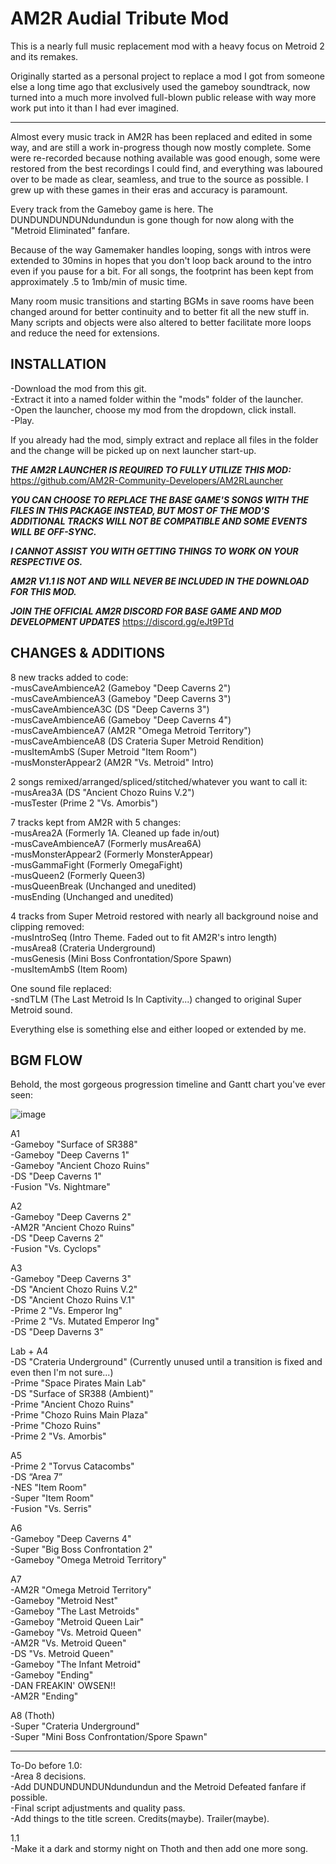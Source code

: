 # AM2R Audial Tribute Mod 
This is a nearly full music replacement mod with a heavy focus on Metroid 2 and its remakes.  

Originally started as a personal project to replace a mod I got from someone else a long time ago that exclusively used the gameboy soundtrack, now turned into a much more involved full-blown public release with way more work put into it than I had ever imagined.

---

Almost every music track in AM2R has been replaced and edited in some way, and are still a work in-progress though now mostly complete. Some were re-recorded because nothing available was good enough, some were restored from the best recordings I could find, and everything was laboured over to be made as clear, seamless, and true to the source as possible. I grew up with these games in their eras and accuracy is paramount.

Every track from the Gameboy game is here. The DUNDUNDUNDUNdundundun is gone though for now along with the "Metroid Eliminated" fanfare.  

Because of the way Gamemaker handles looping, songs with intros were extended to 30mins in hopes that you don't loop back around to the intro even if you pause for a bit. For all songs, the footprint has been kept from approximately .5 to 1mb/min of music time.

Many room music transitions and starting BGMs in save rooms have been changed around for better continuity and to better fit all the new stuff in. Many scripts and objects were also altered to better facilitate more loops and reduce the need for extensions.

INSTALLATION
---
-Download the mod from this git.  
-Extract it into a named folder within the "mods" folder of the launcher.  
-Open the launcher, choose my mod from the dropdown, click install.  
-Play.  

If you already had the mod, simply extract and replace all files in the folder and the change will be picked up on next launcher start-up.  

***THE AM2R LAUNCHER IS REQUIRED TO FULLY UTILIZE THIS MOD:*** https://github.com/AM2R-Community-Developers/AM2RLauncher  

***YOU CAN CHOOSE TO REPLACE THE BASE GAME'S SONGS WITH THE FILES IN THIS PACKAGE INSTEAD, BUT MOST OF THE MOD'S ADDITIONAL TRACKS WILL NOT BE COMPATIBLE AND SOME EVENTS WILL BE OFF-SYNC.***  

***I CANNOT ASSIST YOU WITH GETTING THINGS TO WORK ON YOUR RESPECTIVE OS.***

***AM2R V1.1 IS NOT AND WILL NEVER BE INCLUDED IN THE DOWNLOAD FOR THIS MOD.***  

***JOIN THE OFFICIAL AM2R DISCORD FOR BASE GAME AND MOD DEVELOPMENT UPDATES*** https://discord.gg/eJt9PTd

CHANGES & ADDITIONS
---

8 new tracks added to code:  
-musCaveAmbienceA2 (Gameboy "Deep Caverns 2")  
-musCaveAmbienceA3 (Gameboy "Deep Caverns 3")  
-musCaveAmbienceA3C (DS "Deep Caverns 3")  
-musCaveAmbienceA6 (Gameboy "Deep Caverns 4")  
-musCaveAmbienceA7 (AM2R "Omega Metroid Territory")  
-musCaveAmbienceA8 (DS Crateria Super Metroid Rendition)  
-musItemAmbS (Super Metroid "Item Room")  
-musMonsterAppear2 (AM2R "Vs. Metroid" Intro)  
 
2 songs remixed/arranged/spliced/stitched/whatever you want to call it:  
-musArea3A (DS "Ancient Chozo Ruins V.2")  
-musTester (Prime 2 "Vs. Amorbis")  
 
7 tracks kept from AM2R with 5 changes:  
-musArea2A (Formerly 1A. Cleaned up fade in/out)  
-musCaveAmbienceA7 (Formerly musArea6A)  
-musMonsterAppear2 (Formerly MonsterAppear)  
-musGammaFight (Formerly OmegaFight)  
-musQueen2 (Formerly Queen3)  
-musQueenBreak (Unchanged and unedited)  
-musEnding (Unchanged and unedited)  
 
4 tracks from Super Metroid restored with nearly all background noise and clipping removed:  
-musIntroSeq (Intro Theme. Faded out to fit AM2R's intro length)  
-musArea8 (Crateria Underground)  
-musGenesis (Mini Boss Confrontation/Spore Spawn)  
-musItemAmbS (Item Room)  
 
One sound file replaced:  
-sndTLM (The Last Metroid Is In Captivity...) changed to original Super Metroid sound.  
 
Everything else is something else and either looped or extended by me.    
 
BGM FLOW  
---

Behold, the most gorgeous progression timeline and Gantt chart you've ever seen:

![image](https://github.com/user-attachments/assets/4f0e0fd5-d362-4aa2-8108-530d5dcb2825)
  
A1  
-Gameboy "Surface of SR388"  
-Gameboy "Deep Caverns 1"  
-Gameboy "Ancient Chozo Ruins"  
-DS "Deep Caverns 1"  
-Fusion "Vs. Nightmare"  

A2  
-Gameboy "Deep Caverns 2"  
-AM2R "Ancient Chozo Ruins"  
-DS "Deep Caverns 2"  
-Fusion "Vs. Cyclops"  

A3  
-Gameboy "Deep Caverns 3"  
-DS "Ancient Chozo Ruins V.2"  
-DS "Ancient Chozo Ruins V.1"  
-Prime 2 "Vs. Emperor Ing"  
-Prime 2 "Vs. Mutated Emperor Ing"  
-DS "Deep Daverns 3"  

Lab + A4  
-DS "Crateria Underground" (Currently unused until a transition is fixed and even then I'm not sure...)  
-Prime "Space Pirates Main Lab"  
-DS "Surface of SR388 (Ambient)"  
-Prime "Ancient Chozo Ruins"  
-Prime "Chozo Ruins Main Plaza"  
-Prime "Chozo Ruins"  
-Prime 2 "Vs. Amorbis"  

A5  
-Prime 2 "Torvus Catacombs"  
-DS “Area 7”  
-NES "Item Room"  
-Super "Item Room"  
-Fusion "Vs. Serris"  

A6  
-Gameboy "Deep Caverns 4"  
-Super "Big Boss Confrontation 2"  
-Gameboy "Omega Metroid Territory"  

A7  
-AM2R "Omega Metroid Territory"  
-Gameboy "Metroid Nest"  
-Gameboy "The Last Metroids"  
-Gameboy "Metroid Queen Lair"  
-Gameboy "Vs. Metroid Queen"  
-AM2R "Vs. Metroid Queen"  
-DS "Vs. Metroid Queen"  
-Gameboy "The Infant Metroid"  
-Gameboy "Ending"  
-DAN FREAKIN' OWSEN!!  
-AM2R "Ending"  

A8 (Thoth)  
-Super "Crateria Underground"  
-Super "Mini Boss Confrontation/Spore Spawn"  

---

To-Do before 1.0:  
-Area 8 decisions.  
-Add DUNDUNDUNDUNdundundun and the Metroid Defeated fanfare if possible.  
-Final script adjustments and quality pass.  
-Add things to the title screen. Credits(maybe). Trailer(maybe).  

1.1  
-Make it a dark and stormy night on Thoth and then add one more song.  
